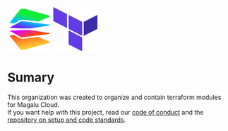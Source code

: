 <img title="a title" alt="Logo da magalu cloud" src="../img/magalu.png" width="100" height="100">  <img title="a title" alt="Logo do terraform" src="../img/terraform.png" width="100" height="100">

# Sumary

This organization was created to organize and contain terraform modules for Magalu Cloud.
<br>
If you want help with this project, read our [code of conduct](https://github.com/terraform-magalu-cloud/.github/blob/main/CONDUCT_CODE.md) and the [repository on setup and code standards](https://github.com/terraform-magalu-cloud/how-can-help).

